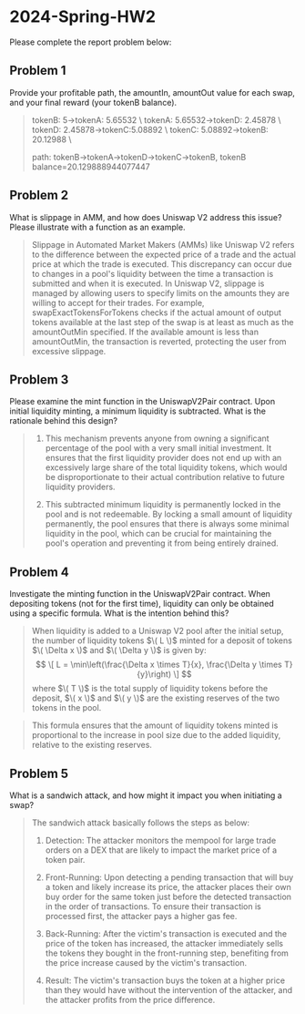 # 2024-Spring-HW2

Please complete the report problem below:

## Problem 1
Provide your profitable path, the amountIn, amountOut value for each swap, and your final reward (your tokenB balance).

> tokenB: 5->tokenA: 5.65532 \\
> tokenA: 5.65532->tokenD: 2.45878 \\
> tokenD: 2.45878->tokenC:5.08892 \\
> tokenC: 5.08892->tokenB: 20.12988 \\
>
> path: tokenB->tokenA->tokenD->tokenC->tokenB, tokenB balance=20.129888944077447

## Problem 2
What is slippage in AMM, and how does Uniswap V2 address this issue? Please illustrate with a function as an example.

> Slippage in Automated Market Makers (AMMs) like Uniswap V2 refers to the difference between the expected price of a trade and the actual price at  which the trade is executed. This discrepancy can occur due to changes in a pool's liquidity between the time a transaction is submitted and when it is executed. In Uniswap V2, slippage is managed by allowing users to specify limits on the amounts they are willing to accept for their trades. For example, swapExactTokensForTokens checks if the actual amount of output tokens available at the last step of the swap is at least as much as the amountOutMin specified. If the available amount is less than amountOutMin, the transaction is reverted, protecting the user from excessive slippage.


## Problem 3
Please examine the mint function in the UniswapV2Pair contract. Upon initial liquidity minting, a minimum liquidity is subtracted. What is the rationale behind this design?

> 1. This mechanism prevents anyone from owning a significant percentage of the pool with a very small initial investment. It ensures that the first liquidity provider does not end up with an excessively large share of the total liquidity tokens, which would be disproportionate to their actual contribution relative to future liquidity providers.
>
> 2. This subtracted minimum liquidity is permanently locked in the pool and is not redeemable. By locking a small amount of liquidity permanently, the pool ensures that there is always some minimal liquidity in the pool, which can be crucial for maintaining the pool's operation and preventing it from being entirely drained.

## Problem 4
Investigate the minting function in the UniswapV2Pair contract. When depositing tokens (not for the first time), liquidity can only be obtained using a specific formula. What is the intention behind this?

> When liquidity is added to a Uniswap V2 pool after the initial setup, the number of liquidity tokens $\( L \)$ minted for a deposit of tokens $\( \Delta x \)$ and $\( \Delta y \)$ is given by:
> $$
\[ L = \min\left(\frac{\Delta x \times T}{x}, \frac{\Delta y \times T}{y}\right) \]
> $$
where $\( T \)$ is the total supply of liquidity tokens before the deposit, $\( x \)$ and $\( y \)$ are the existing reserves of the two tokens in the pool.

> This formula ensures that the amount of liquidity tokens minted is proportional to the increase in pool size due to the added liquidity, relative to the existing reserves.

## Problem 5
What is a sandwich attack, and how might it impact you when initiating a swap?

> The sandwich attack basically follows the steps as below:
> 1. Detection: The attacker monitors the mempool for large trade orders on a DEX that are likely to impact the market price of a token pair.
>
> 2. Front-Running: Upon detecting a pending transaction that will buy a token and likely increase its price, the attacker places their own buy order for the same token just before the detected transaction in the order of transactions. To ensure their transaction is processed first, the attacker pays a higher gas fee.
>
> 3. Back-Running: After the victim's transaction is executed and the price of the token has increased, the attacker immediately sells the tokens they bought in the front-running step, benefiting from the price increase caused by the victim's transaction.
>
> 4. Result: The victim's transaction buys the token at a higher price than they would have without the intervention of the attacker, and the attacker profits from the price difference.

